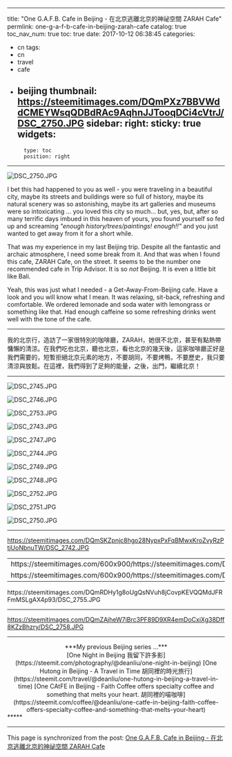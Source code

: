 
---
title: "One G.A.F.B. Cafe in Beijing - 在北京逃離北京的神祕空間 ZARAH Cafe"
permlink: one-g-a-f-b-cafe-in-beijing-zarah-cafe
catalog: true
toc_nav_num: true
toc: true
date: 2017-10-12 06:38:45
categories:
- cn
tags:
- cn
- travel
- cafe
- beijing
thumbnail: https://steemitimages.com/DQmPXz7BBVWddCMEYWsqQDBdRAc9AqhnJJTooqDCi4cVtrJ/DSC_2750.JPG
sidebar:
    right:
        sticky: true
widgets:
    -
        type: toc
        position: right
---


![DSC_2750.JPG](https://steemitimages.com/DQmPXz7BBVWddCMEYWsqQDBdRAc9AqhnJJTooqDCi4cVtrJ/DSC_2750.JPG)

I bet this had happened to you as well - you were traveling in a beautiful city, maybe its streets and buildings were so full of history, maybe its natural scenery was so astonishing, maybe its art galleries and museums were so intoxicating ... you loved this city so much... but, yes, but, after so many terrific days imbued in this heaven of yours, you found yourself so fed up and screaming *"enough history/trees/paintings! enough!!"* and you just wanted to get away from it for a short while.

That was my experience in my last Beijing trip. Despite all the fantastic and archaic atmosphere, I need some break from it. And that was when I found this cafe, ZARAH Cafe, on the street. It seems to be the number one recommended cafe in Trip Advisor. It is so *not* Beijing. It is even a little bit like Bali.

Yeah, this was just what I needed - a Get-Away-From-Beijing cafe. Have a look and you will know what I mean. It was relaxing, sit-back, refreshing and comfortable. We ordered lemonade and soda water with lemongrass or something like that. Had enough caffeine so some refreshing drinks went well with the tone of the cafe.   

*****
我的北京行，造訪了一家很特別的咖啡廳，ZARAH，她很不北京，甚至有點熱帶慵懶的清涼。在我們吃也北京，聽也北京，看也北京的幾天後，這家咖啡廳正好是我們需要的，短暫拒絕北京元素的地方，不要胡同，不要烤鴨，不要歷史，我只要清涼與放鬆。在這裡，我們得到了足夠的能量，之後，出門，繼續北京！
*****
 
![DSC_2745.JPG](https://steemitimages.com/DQmPSyKp2hzsTWiJaT1HaSA8Sr6cir87t5LNc4P5ZuVvnwv/DSC_2745.JPG)
  
![DSC_2746.JPG](https://steemitimages.com/DQmWGLvhqEEYVX175FMhq8xDCPbrY2h2ZYAWwJvRSeYbgYg/DSC_2746.JPG)  

![DSC_2753.JPG](https://steemitimages.com/DQmPPKS3anaEQQu7ZVXYCw4Z7FZ6CmRg7wPdzLrT5wKBZYo/DSC_2753.JPG)  

![DSC_2743.JPG](https://steemitimages.com/DQmd464uSFK8KH9QvABimWGEWV29Y3DwbXyaDYsKRJoHHM1/DSC_2743.JPG)  

![DSC_2747.JPG](https://steemitimages.com/DQmUq17daZ5gy3qVWa2nSD4j3dqLtt9myuhZ6QwHNYYyr86/DSC_2747.JPG)  

![DSC_2744.JPG](https://steemitimages.com/DQmYLaRYuxAoaVa6VjLfrSCZYmFGFDJGqb8iG9ZecjqPqnq/DSC_2744.JPG)  

![DSC_2749.JPG](https://steemitimages.com/DQmehMN2PqbHLgF9KtjsRxUERNxkEof6Vy37N35vckUWcTX/DSC_2749.JPG)  

![DSC_2748.JPG](https://steemitimages.com/DQmcY5sd34AwBd8tdr6WYNsPJmNArKjY8nCDvKhRMApjCos/DSC_2748.JPG)  

![DSC_2752.JPG](https://steemitimages.com/DQmbEB9d7Bpi6MCE7aVssVWjKhvhMdcTBQcUPQsUCE4vWoz/DSC_2752.JPG)  

![DSC_2751.JPG](https://steemitimages.com/DQmc89eLwoavFgUrwbYpWW2AemQqAaR9vJNnPmNMXmHia1q/DSC_2751.JPG)

![DSC_2750.JPG](https://steemitimages.com/DQmPXz7BBVWddCMEYWsqQDBdRAc9AqhnJJTooqDCi4cVtrJ/DSC_2750.JPG)

*****
https://steemitimages.com/DQmSKZpnjc8hgo28NypxPxFqBMwxKroZvyRzPtjUoNbnuTW/DSC_2742.JPG

<table><tr>
<td>https://steemitimages.com/600x900/https://steemitimages.com/DQmcALLWNiAFbekUzgViRPUZRYaBLPfCv63e3kwwDpgMDT3/DSC_2741.JPG</td>
<td>https://steemitimages.com/600x900/https://steemitimages.com/DQmXJRwJLx27WLWPrZsjZzUXzjtoTqR9HrcqXn8fUKj5cjq/DSC_2740.JPG</td>
</tr><tr>
<td>https://steemitimages.com/600x900/https://steemitimages.com/DQmSd3ZUE2qGRbw4PDLN8Wupzbe4XwR84P3kSDmW1i6f9Bf/DSC_2756.JPG</td>
<td>https://steemitimages.com/600x900/https://steemitimages.com/DQmTQAVTVDKwEzqJryN5Vjkg1bbGZZtQCeMRZXH1KqDT3GC/DSC_2757.JPG</td>
</tr></table>
https://steemitimages.com/DQmRDHy1g8oUgQsNVuh8jCovpKEVQQMdJFRFmMSLgAX4p93/DSC_2755.JPG

*****
https://steemitimages.com/DQmZAjheW7iBrc3PF89D9XR4emDoCxiXg38Dff8KZzBhzry/DSC_2758.JPG
*****
<center>
***My previous Beijing series ...***
<br>
[One Night in Beijing 我留下許多影](https://steemit.com/photography/@deanliu/one-night-in-beijing)
[One Hutong in Beijing - A Travel in Time 胡同裡的時光旅行](https://steemit.com/travel/@deanliu/one-hutong-in-beijing-a-travel-in-time)
[One CAtFE in Beijing - Faith Coffee offers specialty coffee and something that melts your heart.  胡同裡的喵咖啡](https://steemit.com/coffee/@deanliu/one-catfe-in-beijing-faith-coffee-offers-specialty-coffee-and-something-that-melts-your-heart)
</center>
*****

- - -

This page is synchronized from the post: [One G.A.F.B. Cafe in Beijing - 在北京逃離北京的神祕空間 ZARAH Cafe](https://steemit.com/@deanliu/one-g-a-f-b-cafe-in-beijing-zarah-cafe)
